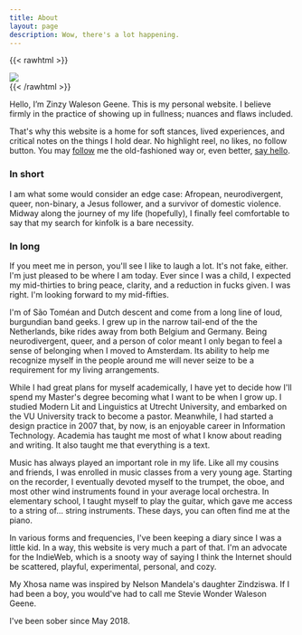 ```yaml
---
title: About
layout: page
description: Wow, there's a lot happening.
---
```


{{< rawhtml >}}

  <div class="mx-break-out">
    <img src="/img/zinzy.jpg" class="w-full" />
  </div>
{{< /rawhtml >}}

Hello, I’m Zinzy Waleson Geene. This is my personal website. I believe firmly in the practice of showing up in fullness; nuances and flaws included.

That's why this website is a home for soft stances, lived experiences, and critical notes on the things I hold dear. No highlight reel, no likes, no follow button. You may [follow](/follow) me the old-fashioned way or, even better, [say hello](/hello).

### In short

I am what some would consider an edge case: Afropean, neurodivergent, queer, non-binary, a Jesus follower, and a survivor of domestic violence. Midway along the journey of my life (hopefully), I finally feel comfortable to say that my search for kinfolk is a bare necessity.

### In long

If you meet me in person, you'll see I like to laugh a lot. It's not fake, either. I'm just pleased to be where I am today. Ever since I was a child, I expected my mid-thirties to bring peace, clarity, and a reduction in fucks given. I was right. I'm looking forward to my mid-fifties.

I'm of São Toméan and Dutch descent and come from a long line of loud, burgundian band geeks. I grew up in the narrow tail-end of the the Netherlands, bike rides away from both Belgium and Germany. Being neurodivergent, queer, and a person of color meant I only began to feel a sense of belonging when I moved to Amsterdam. Its ability to help me recognize myself in the people around me will never seize to be a requirement for my living arrangements.

While I had great plans for myself academically, I have yet to decide how I'll spend my Master's degree becoming what I want to be when I grow up. I studied Modern Lit and Linguistics at Utrecht University, and embarked on the VU University track to become a pastor. Meanwhile, I had started a design practice in 2007 that, by now, is an enjoyable career in Information Technology. Academia has taught me most of what I know about reading and writing. It also taught me that everything is a text.

Music has always played an important role in my life. Like all my cousins and friends, I was enrolled in music classes from a very young age. Starting on the recorder, I eventually devoted myself to the trumpet, the oboe, and most other wind instruments found in your average local orchestra. In elementary school, I taught myself to play the guitar, which gave me access to a string of... string instruments. These days, you can often find me at the piano.

In various forms and frequencies, I've been keeping a diary since I was a little kid. In a way, this website is very much a part of that. I'm an advocate for the IndieWeb, which is a snooty way of saying I think the Internet should be scattered, playful, experimental, personal, and cozy.

My Xhosa name was inspired by Nelson Mandela's daughter Zindziswa. If I had been a boy, you would've had to call me Stevie Wonder Waleson Geene.

I've been sober since May 2018.
